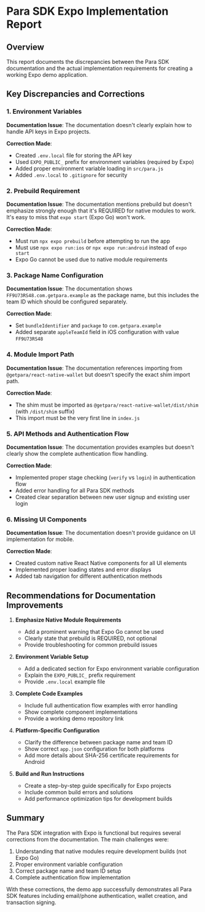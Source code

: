 # Para SDK Expo Implementation Report

## Overview
This report documents the discrepancies between the Para SDK documentation and the actual implementation requirements for creating a working Expo demo application.

## Key Discrepancies and Corrections

### 1. Environment Variables
**Documentation Issue**: The documentation doesn't clearly explain how to handle API keys in Expo projects.

**Correction Made**: 
- Created `.env.local` file for storing the API key
- Used `EXPO_PUBLIC_` prefix for environment variables (required by Expo)
- Added proper environment variable loading in `src/para.js`
- Added `.env.local` to `.gitignore` for security

### 2. Prebuild Requirement
**Documentation Issue**: The documentation mentions prebuild but doesn't emphasize strongly enough that it's REQUIRED for native modules to work. It's easy to miss that `expo start` (Expo Go) won't work.

**Correction Made**:
- Must run `npx expo prebuild` before attempting to run the app
- Must use `npx expo run:ios` or `npx expo run:android` instead of `expo start`
- Expo Go cannot be used due to native module requirements

### 3. Package Name Configuration
**Documentation Issue**: The documentation shows `FF9U73RS48.com.getpara.example` as the package name, but this includes the team ID which should be configured separately.

**Correction Made**:
- Set `bundleIdentifier` and `package` to `com.getpara.example`
- Added separate `appleTeamId` field in iOS configuration with value `FF9U73RS48`

### 4. Module Import Path
**Documentation Issue**: The documentation references importing from `@getpara/react-native-wallet` but doesn't specify the exact shim import path.

**Correction Made**:
- The shim must be imported as `@getpara/react-native-wallet/dist/shim` (with `/dist/shim` suffix)
- This import must be the very first line in `index.js`

### 5. API Methods and Authentication Flow
**Documentation Issue**: The documentation provides examples but doesn't clearly show the complete authentication flow handling.

**Correction Made**:
- Implemented proper stage checking (`verify` vs `login`) in authentication flow
- Added error handling for all Para SDK methods
- Created clear separation between new user signup and existing user login

### 6. Missing UI Components
**Documentation Issue**: The documentation doesn't provide guidance on UI implementation for mobile.

**Correction Made**:
- Created custom native React Native components for all UI elements
- Implemented proper loading states and error displays
- Added tab navigation for different authentication methods

## Recommendations for Documentation Improvements

1. **Emphasize Native Module Requirements**
   - Add a prominent warning that Expo Go cannot be used
   - Clearly state that prebuild is REQUIRED, not optional
   - Provide troubleshooting for common prebuild issues

2. **Environment Variable Setup**
   - Add a dedicated section for Expo environment variable configuration
   - Explain the `EXPO_PUBLIC_` prefix requirement
   - Provide `.env.local` example file

3. **Complete Code Examples**
   - Include full authentication flow examples with error handling
   - Show complete component implementations
   - Provide a working demo repository link

4. **Platform-Specific Configuration**
   - Clarify the difference between package name and team ID
   - Show correct `app.json` configuration for both platforms
   - Add more details about SHA-256 certificate requirements for Android

5. **Build and Run Instructions**
   - Create a step-by-step guide specifically for Expo projects
   - Include common build errors and solutions
   - Add performance optimization tips for development builds

## Summary

The Para SDK integration with Expo is functional but requires several corrections from the documentation. The main challenges were:
1. Understanding that native modules require development builds (not Expo Go)
2. Proper environment variable configuration
3. Correct package name and team ID setup
4. Complete authentication flow implementation

With these corrections, the demo app successfully demonstrates all Para SDK features including email/phone authentication, wallet creation, and transaction signing.